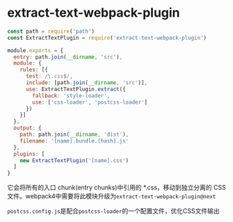 # extract-text-webpack-plugin

```javascript
const path = require('path')
const ExtractTextPlugin = require('extract-text-webpack-plugin')

module.exports = {
  entry: path.join(__dirname, 'src'),
  module: {
    rules: [{
      test: /\.css$/,
      include: [path.join(__dirname, 'src')],
      use: ExtractTextPlugin.extract({
        fallback: 'style-loader',
        use: ['css-loader', 'postcss-loader']
      })
    }]
  },
  output: {
    path: path.join(__dirname, 'dist'),
    filename: '[name].bundle.[hash].js'
  },
  plugins: [
    new ExtractTextPlugin('[name].css')
  ]
}
```

它会将所有的入口 chunk(entry chunks)中引用的 *.css，移动到独立分离的 CSS 文件。webpack4中需要将此模块升级为`extract-text-webpack-plugin@next`

`postcss.config.js`是配合`postcss-loader`的一个配置文件，优化CSS文件输出